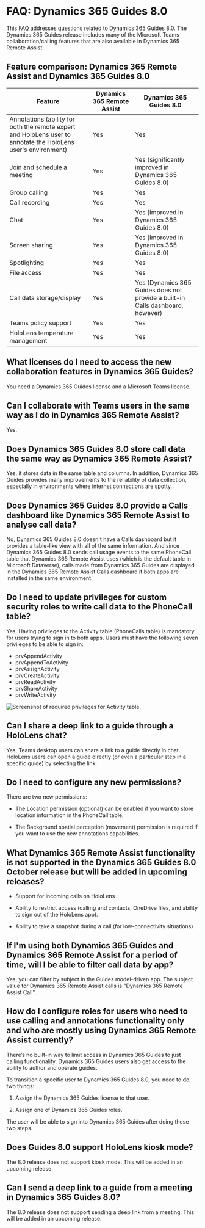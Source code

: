 
# FAQ: Dynamics 365 Guides 8.0

This FAQ addresses questions related to Dynamics 365 Guides 8.0. The Dynamics 365 Guides release includes many of the Microsoft Teams collaboration/calling features that are also available in Dynamics 365 Remote Assist.  

## Feature comparison: Dynamics 365 Remote Assist and Dynamics 365 Guides 8.0

|Feature|Dynamics 365 Remote Assist|Dynamics 365 Guides 8.0|
|-------------------------------------|-------------------------------------|-------------------------------------|
|Annotations (ability for both the remote expert and HoloLens user to annotate the HoloLens user's environment)| Yes| Yes|
|Join and schedule a meeting| Yes| Yes (significantly improved in Dynamics 365 Guides 8.0)|
|Group calling| Yes| Yes|
|Call recording| Yes| Yes|
|Chat| Yes|Yes (improved in Dynamics 365 Guides 8.0)|
|Screen sharing| Yes| Yes (improved in Dynamics 365 Guides 8.0)|
|Spotlighting| Yes| Yes|
|File access| Yes| Yes|
|Call data storage/display| Yes| Yes (Dynamics 365 Guides does not provide a built-in Calls dashboard, however)|
|Teams policy support| Yes| Yes|
|HoloLens temperature management| Yes| Yes|

## What licenses do I need to access the new collaboration features in Dynamics 365 Guides?

You need a Dynamics 365 Guides license and a Microsoft Teams license.

## Can I collaborate with Teams users in the same way as I do in Dynamics 365 Remote Assist?

Yes.

## Does Dynamics 365 Guides 8.0 store call data the same way as Dynamics 365 Remote Assist?

Yes, it stores data in the same table and columns. In addition, Dynamics 365 Guides provides many improvements to the reliability of data collection, especially in environments where internet connections are spotty. 

## Does Dynamics 365 Guides 8.0 provide a Calls dashboard like Dynamics 365 Remote Assist to analyse call data?

No, Dynamics 365 Guides 8.0 doesn't have a Calls dashboard but it provides a table-like view with all of the same information. And since Dynamics 365 Guides 8.0 sends call usage events to the same PhoneCall table that Dynamics 365 Remote Assist uses (which is the default table in Microsoft Dataverse), calls made from Dynamics 365 Guides are displayed in the Dynamics 365 Remote Assist Calls dashboard if both apps are installed in the same environment.

## Do I need to update privileges for custom security roles to write call data to the PhoneCall table?

Yes. Having privileges to the Activity table (PhoneCalls table) is mandatory for users trying to sign in to both apps. Users must have the following seven privileges to be able to sign in:

- prvAppendActivity
- prvAppendToActivity
- prvAssignActivity
- prvCreateActivity
- prvReadActivity
- prvShareActivity
- prvWriteActivity

![Screenshot of required privileges for Activity table.](media/admin-security-roles-activity-table "Screenshot of required privileges for Activity table")

## Can I share a deep link to a guide through a HoloLens chat?

Yes, Teams desktop users can share a link to a guide directly in chat. HoloLens users can open a guide directly (or even a particular step in a specific guide) by selecting the link. 

## Do I need to configure any new permissions?

There are two new permissions: 

- The Location permission (optional) can be enabled if you want to store location information in the PhoneCall table.

- The Background spatial perception (movement) permission is required if you want to use the new annotations capabilities.

## What Dynamics 365 Remote Assist functionality is not supported in the Dynamics 365 Guides 8.0 October release but will be added in upcoming releases?

- Support for incoming calls on HoloLens

- Ability to restrict access (calling and contacts, OneDrive files, and ability to sign out of the HoloLens app). 

- Ability to take a snapshot during a call (for low-connectivity situations)

## If I'm using both Dynamics 365 Guides and Dynamics 365 Remote Assist for a period of time, will I be able to filter call data by app?

Yes, you can filter by subject in the Guides model-driven app. The subject value for Dynamics 365 Remote Assist calls is "Dynamics 365 Remote Assist Call".

## How do I configure roles for users who need to use calling and annotations functionality only and who are mostly using Dynamics 365 Remote Assist currently?

There’s no built-in way to limit access in Dynamics 365 Guides to just calling functionality. Dynamics 365 Guides users also get access to the ability to author and operate guides. 

To transition a specific user to Dynamics 365 Guides 8.0, you need to do two things:

1. Assign the Dynamics 365 Guides license to that user.

2. Assign one of Dynamics 365 Guides roles.

The user will be able to sign into Dynamics 365 Guides after doing these two steps.

## Does Guides 8.0 support HoloLens kiosk mode? 

The 8.0 release does not support kiosk mode. This will be added in an upcoming release.

## Can I send a deep link to a guide from a meeting in Dynamics 365 Guides 8.0?

The 8.0 release does not support sending a deep link from a meeting. This will be added in an upcoming release.


